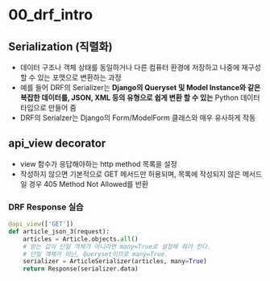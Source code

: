 # 00_drf_intro

## Serialization (직렬화)

- 데이터 구조나 객체 상태를 동일하거나 다른 컴퓨터 환경에 저장하고 나중에 재구성할 수 있는 포맷으로 변환하는 과정
- 예를 들어 DRF의 Serializer는 **Django의 Queryset 및 Model Instance와 같은 복잡한 데이터를, JSON, XML 등의 유형으로 쉽게 변환 할 수 있는** Python 데이터 타입으로 만들어 줌
- DRF의 Serialzer는 Django의 Form/ModelForm 클래스와 매우 유사하게 작동

## api_view decorator

- view 함수가 응답해야하는 http method 목록을 설정
- 작성하지 않으면 기본적으로 GET 메서드만 허용되며, 목록에 작성되지 않은 메서드일 경우 405 Method Not Allowed를 반환

### DRF Response 실습

```python
@api_view(['GET'])
def article_json_3(request):
    articles = Article.objects.all()
    # 받는 값이 단일 객체가 아니라면 many=True로 설정해 줘야 한다.
    # 단일 객체가 아닌, Queryset이므로 many=True.
    serializer = ArticleSerializer(articles, many=True)
    return Response(serializer.data)
```
